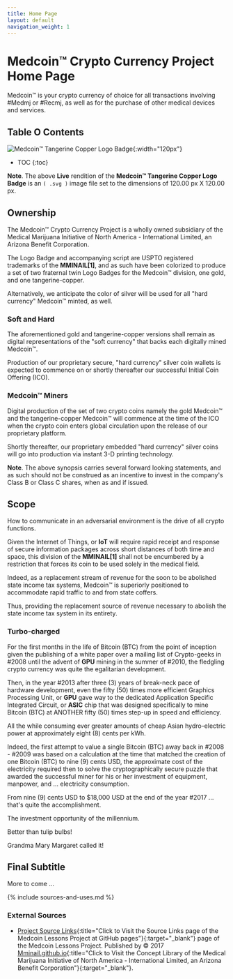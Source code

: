 ```yaml
---
title: Home Page
layout: default
navigation_weight: 1
---
```

# Medcoin™ Crypto Currency Project Home Page

Medcoin™ is your crypto currency of choice for all transactions involving #Medmj or #Recmj, as well as for the purchase of other medical devices and services.

## Table O Contents

![Medcoin™ Tangerine Copper Logo Badge](/assets/img/svg/MMINAIL-Medcoin-Logo-Badge-Stitch-Circle-Trnsp-Tangerine-Copper-543-x-543.svg){:width="120px"}

- TOC
{:toc}

**Note**. The above **Live** rendition of the **Medcoin™ Tangerine Copper Logo Badge** is an `( .svg )` image file set to the dimensions of 120.00 px X 120.00 px.

## Ownership

The Medcoin™ Crypto Currency Project is a wholly owned subsidiary of the Medical Marijuana Initiative of North America - International Limited, an Arizona Benefit Corporation.

The Logo Badge and accompanying script are USPTO registered trademarks of the **MMINAIL[1]**, and as such have been colorized to produce a set of two fraternal twin Logo Badges for the Medcoin™ division, one gold, and one tangerine-copper.

Alternatively, we anticipate the color of silver will be used for all "hard currency" Medcoin™ minted, as well.

### Soft and Hard

The aforementioned gold and tangerine-copper versions shall remain as digital representations of the "soft currency" that backs each digitally mined Medcoin™.

Production of our proprietary secure, "hard currency" silver coin wallets is expected to commence on or shortly thereafter our successful Initial Coin Offering (ICO).

### Medcoin™ Miners

Digital production of the set of two crypto coins namely the gold Medcoin™ and the tangerine-copper Medcoin™ will commence at the time of the ICO when the crypto coin enters global circulation upon the release of our proprietary platform.

Shortly thereafter, our proprietary embedded "hard currency" silver coins will go into production via instant 3-D printing technology.

**Note**. The above synopsis carries several forward looking statements, and as such should not be construed as an incentive to invest in the company's Class B or Class C shares, when as and if issued.

## Scope

How to communicate in an adversarial environment is the drive of all crypto functions.

Given the Internet of Things, or **IoT** will require rapid receipt and response of secure information packages across short distances of both time and space, this division of the **MMINAIL[1]** shall not be encumbered by a restriction that forces its coin to be used solely in the medical field.

Indeed, as a replacement stream of revenue for the soon to be abolished state income tax systems, Medcoin™ is superiorly positioned to accommodate rapid traffic to and from state coffers.

Thus, providing the replacement source of revenue necessary to abolish the state income tax system in its entirety.

### Turbo-charged

For the first months in the life of Bitcoin (BTC) from the point of inception given the publishing of a white paper over a mailing list of Crypto-geeks in #2008 until the advent of **GPU** mining in the summer of #2010, the fledgling crypto currency was quite the egalitarian development.

Then, in the year #2013 after three (3) years of break-neck pace of hardware development, even the fifty (50) times more efficient Graphics Processing Unit, or **GPU** gave way to the dedicated Application Specific Integrated Circuit, or **ASIC** chip that was designed specifically to mine Bitcoin (BTC) at ANOTHER fifty (50) times step-up in speed and efficiency.

All the while consuming ever greater amounts of cheap Asian hydro-electric power at approximately eight (8) cents per kWh.

Indeed, the first attempt to value a single Bitcoin (BTC) away back in #2008 - #2009 was based on a calculation at the time that matched the creation of one Bitcoin (BTC) to nine (9) cents USD, the approximate cost of the electricity required then to solve the cryptographically secure puzzle that awarded the successful miner for his or her investment of equipment, manpower, and ... electricity consumption.

From nine (9) cents USD to $18,000 USD at the end of the year #2017 ... that's quite the accomplishment.

The investment opportunity of the millennium.

Better than tulip bulbs!

Grandma Mary Margaret called it!

## Final Subtitle

More to come ...

{% include sources-and-uses.md %}

### External Sources

- [Project Source Links](https://mminail.github.io/Medcoin/Source-Medcoin-Links.htm){:title="Click to Visit the Source Links page of the Medcoin Lessons Project at GitHub pages"}{:target="_blank"} page of the Medcoin Lessons Project. Published by © 2017 [Mminail.github.io](https://mminail.github.io/){:title="Click to Visit the Concept Library of the Medical Marijuana Initiative of North America - International Limited, an Arizona Benefit Corporation"}{:target="_blank"}.
